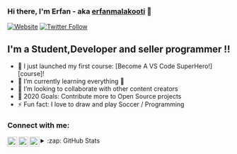 ### Hi there, I'm Erfan - aka [erfanmalakooti][website] 👋

[![Website](https://www.fiverr.com/erfanerma)](Fiverr)
[![Twitter Follow](https://img.shields.io/twitter/follow/erma_efan?color=1DA1F2&logo=twitter&style=for-the-badge)](https://twitter.com/erma_efan)

## I'm a Student,Developer and seller programmer !!

- 🔭 I just launched my first course: [Become A VS Code SuperHero!][course]!
- 🌱 I’m currently learning everything 🤣
- 👯 I’m looking to collaborate with other content creators
- 🥅 2020 Goals: Contribute more to Open Source projects
- ⚡ Fun fact: I love to draw and play Soccer / Programming



### Connect with me:


[<img align="left" alt="codeSTACKr | Twitter" width="22px" src="https://cdn.jsdelivr.net/npm/simple-icons@v3/icons/twitter.svg" />][twitter]
[<img align="left" alt="codeSTACKr | LinkedIn" width="22px" src="https://cdn.jsdelivr.net/npm/simple-icons@v3/icons/linkedin.svg" />][linkedin]
[<img align="left" alt="codeSTACKr | Instagram" width="22px" src="https://cdn.jsdelivr.net/npm/simple-icons@v3/icons/instagram.svg" />][instagram]










<details>
  <summary>:zap: GitHub Stats</summary>

  <img align="left" alt="codeSTACKr's GitHub Stats" src="https://github-readme-stats-blush-seven.vercel.app/api?username=erfanmalakooti&show_icons=true&hide_border=true" />

</details>

[website]: https://www.fiverr.com/erfanerma
[twitter]: https://twitter.com/erma_efan
[instagram]: https://instagram.com/erfan.erma
[linkedin]: https://linkedin.com/in/erfanmalakooti

